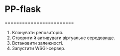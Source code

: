 # PP-flask
========================
1. Клонувати репозиторій.
2. Створити й активувати віртуальне середовище.
3. Встановити залежності.
4. Запустити WSGI-сервер.